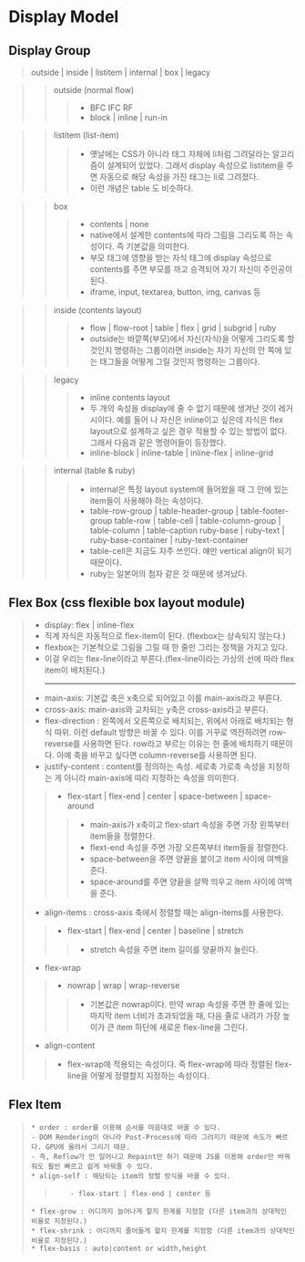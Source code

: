 Display Model
=============

   Display Group 
   -------------

   > outside | inside | listitem | internal | box | legacy

   >> outside (normal flow)
   >>> *    BFC IFC RF
   >>> *    block | inline | run-in

   >> listitem (list-item)
   >>>   * 옛날에는 CSS가 아니라 태그 자체에 li처럼 그려달라는 알고리즘이 설계되어 있었다. 
   >>>     그래서 display 속성으로 listitem을 주면 자동으로 해당 속성을 가진 태그는 li로 그려졌다.
   >>>   * 이런 개념은 table 도 비슷하다. 

   >> box
   >>>    * contents | none
   >>>    * native에서 설계한 contents에 따라 그림을 그리도록 하는 속성이다. 즉 기본값을 의미한다.
   >>>    * 부모 태그에 영향을 받는 자식 태그에 display 속성으로 contents를 주면 부모를 까고 승격되어 자기 자신이 주인공이 된다.
   >>>    * iframe, input, textarea, button, img, canvas 등

   >> inside (contents layout)
   >>>    * flow | flow-root | table | flex | grid | subgrid | ruby
   >>>    * outside는 바깥쪽(부모)에서 자신(자식)을 어떻게 그리도록 할 것인지 명령하는 그룹이라면
   >>>      inside는 자기 자신의 안 쪽에 있는 태그들을 어떻게 그릴 것인지 명령하는 그룹이다.

   >> legacy
   >>>    * inline contents layout
   >>>    * 두 개의 속성을 display에 줄 수 없기 때문에 생겨난 것이 레거시이다.
   >>>      예를 들어 나 자신은 inline이고 싶은데 자식은 flex layout으로 설계하고 싶은 경우 적용할 수 있는 방법이 없다. 
   >>>      그래서 다음과 같은 명령어들이 등장했다.
   >>>    * inline-block | inline-table | inline-flex | inline-grid

   >> internal (table & ruby)
   >>>    * internal은 특정 layout system에 들어왔을 때 그 안에 있는 item들이 사용해야 하는 속성이다.
   >>>    * table-row-group | table-header-group | table-footer-group 
   >>>      table-row | table-cell | table-column-group | table-column | table-caption 
   >>>      ruby-base | ruby-text | ruby-base-container | ruby-text-container 
   >>>    * table-cell은 지금도 자주 쓰인다. 얘만 vertical align이 되기 때문이다.
   >>>    * ruby는 일본어의 첨자 같은 것 때문에 생겨났다.


   Flex Box (css flexible box layout module)
   -----------------------------------------
   > * display: flex | inline-flex
   > * 직계 자식은 자동적으로 flex-item이 된다. (flexbox는 상속되지 않는다.)
   > * flexbox는 기본적으로 그림을 그릴 때 한 줄만 그리는 정책을 가지고 있다.
   > * 이걸 우리는 flex-line이라고 부른다.(flex-line이라는 가상의 선에 따라 flex item이 배치된다.) <hr/>
   > * main-axis: 기본값 축은 x축으로 되어있고 이를 main-axis라고 부른다. 
   > * cross-axis: main-axis와 교차되는 y축은 cross-axis라고 부른다. 
   > * flex-direction : 왼쪽에서 오른쪽으로 배치되는, 위에서 아래로 배치되는 형식 따위. 이런 default 방향은 바꿀 수 있다. 
   >   이를 거꾸로 역전하려면 row-reverse를 사용하면 된다. row라고 부르는 이유는 한 줄에 배치하기 때문이다. 
   >   아예 축을 바꾸고 싶다면 column-reverse를 사용하면 된다.
   > * justify-content : content를 정의하는 속성. 세로축 가로축 속성을 지정하는 게 아니라 main-axis에 따라 지정하는 속성을 의미한다.
   >> + flex-start | flex-end | center | space-between | space-around
   >>> - main-axis가 x축이고 flex-start 속성을 주면 가장 왼쪽부터 item들을 정렬한다. 
   >>> - flext-end 속성을 주면 가장 오른쪽부터 item들을 정렬한다.
   >>> - space-between을 주면 양끝을 붙이고 item 사이에 여백을 준다.
   >>> - space-around를 주면 양끝을 살짝 띄우고 item 사이에 여백을 준다.
   > * align-items : cross-axis 축에서 정렬할 때는 align-items를 사용한다. 
   >> + flex-start | flex-end | center | baseline | stretch
   >>> - stretch 속성을 주면 item 길이를 양끝까지 늘린다.
   > * flex-wrap
   >> + nowrap | wrap | wrap-reverse
   >>> - 기본값은 nowrap이다. 만약 wrap 속성을 주면 한 줄에 있는 마지막 item 너비가 초과되었을 때, 
   >>>              다음 줄로 내려가 가장 높이가 큰 item 하단에 새로운 flex-line을 그린다.
   > * align-content
   >> + flex-wrap에 적용되는 속성이다. 즉 flex-wrap에 따라 정렬된 flex-line을 어떻게 정렬할지 지정하는 속성이다.

   Flex Item
   ----------
   >     * order : order를 이용해 순서를 마음대로 바꿀 수 있다. 
   >     - DOM Rendering이 아니라 Post-Process에 따라 그려지기 때문에 속도가 빠르다. GPU에 올려서 그리기 때문.
   >     - 즉, Reflow가 안 일어나고 Repaint만 하기 때문에 JS를 이용해 order만 바꿔줘도 훨씬 빠르고 쉽게 바꿔줄 수 있다.
   >     * align-self : 해당되는 item의 정렬 방식을 바꿀 수 있다.
   >>         - flex-start | flex-end | center 등
   >     * flex-grow : 어디까지 늘어나게 할지 한계를 지정함 (다른 item과의 상대적인 비율로 지정된다.)
   >     * flex-shrink : 어디까지 줄어들게 할지 한계를 지정함 (다른 item과의 상대적인 비율로 지정된다.)
   >     * flex-basis : auto|content or width,height

